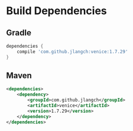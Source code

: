 # Build Dependencies


## Gradle

```groovy
dependencies {
    compile 'com.github.jlangch:venice:1.7.29'
}
```

## Maven

```xml
<dependencies>
    <dependency>
        <groupId>com.github.jlangch</groupId>
        <artifactId>venice</artifactId>
        <version>1.7.29</version>
    </dependency>
</dependencies>
```
